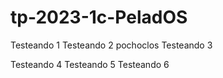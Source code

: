 # tp-2023-1c-PeladOS
Testeando 1
Testeando 2
pochoclos
Testeando 3

Testeando 4
Testeando 5
Testeando 6